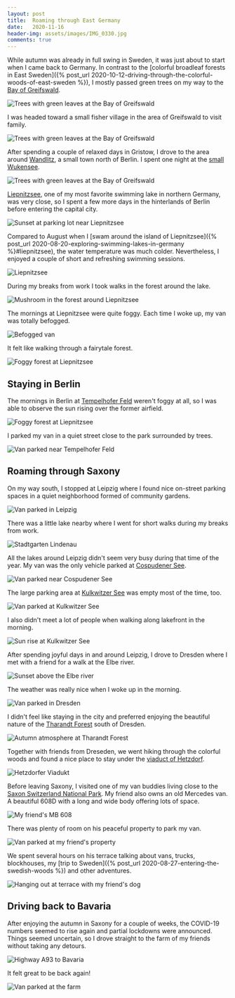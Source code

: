 ```yaml
---
layout: post
title:  Roaming through East Germany
date:   2020-11-16
header-img: assets/images/IMG_0330.jpg
comments: true
---
```


While autumn was already in full swing in Sweden, it was just about to start when I came back to Germany. In contrast to the [colorful broadleaf forests in East Sweden]({% post_url 2020-10-12-driving-through-the-colorful-woods-of-east-sweden %}), I mostly passed green trees on my way to the [Bay of Greifswald](https://www.google.com/maps/place/Bay+of+Greifswald/).

![Trees with green leaves at the Bay of Greifswald](/assets/images/IMG_0225_2.jpg)

I was headed toward a small fisher village in the area of Greifswald to visit family.

![Trees with green leaves at the Bay of Greifswald](/assets/images/IMG_0228.jpg)

After spending a couple of relaxed days in Gristow, I drove to the area around [Wandlitz](https://www.google.com/maps/place/Wandlitz/), a small town north of Berlin. I spent one night at the [small Wukensee](https://www.google.com/maps/place/Kleiner+Wukensee/).

![Trees with green leaves at the Bay of Greifswald](/assets/images/IMG_0256.jpg)

[Liepnitzsee](https://www.google.com/maps/place/Liepnitzsee/), one of my most favorite swimming lake in northern Germany, was very close, so I spent a few more days in the hinterlands of Berlin before entering the capital city.

![Sunset at parking lot near Liepnitzsee](/assets/images/IMG_0265.jpg)

Compared to August when I [swam around the island of Liepnitzsee]({% post_url 2020-08-20-exploring-swimming-lakes-in-germany %}#liepnitzsee), the water temperature was much colder. Nevertheless, I enjoyed a couple of short and refreshing swimming sessions.

![Liepnitzsee](/assets/images/IMG_0264.jpg)

During my breaks from work I took walks in the forest around the lake.

![Mushroom in the forest around Liepnitzsee](/assets/images/IMG_0262.jpg)

The mornings at Liepnitzsee were quite foggy. Each time I woke up, my van was totally befogged.

![Befogged van](/assets/images/IMG_0267_2.jpg)

It felt like walking through a fairytale forest.

![Foggy forest at Liepnitzsee](/assets/images/IMG_0270.jpg)

## Staying in Berlin

The mornings in Berlin at [Tempelhofer Feld](https://www.google.com/maps/place/Tempelhofer+Feld/) weren't foggy at all, so I was able to observe the sun rising over the former airfield.

![Foggy forest at Liepnitzsee](/assets/images/IMG_0242.jpg)

I parked my van in a quiet street close to the park surrounded by trees.

![Van parked near Tempelhofer Feld](/assets/images/IMG_0281_2.jpg)

## Roaming through Saxony

On my way south, I stopped at Leipzig where I found nice on-street parking spaces in a quiet neighborhood formed of community gardens.

![Van parked in Leipzig](/assets/images/IMG_0293.jpg)

There was a little lake nearby where I went for short walks during my breaks from work.

![Stadtgarten Lindenau](/assets/images/IMG_0337.jpg)

All the lakes around Leipzig didn't seem very busy during that time of the year. My van was the only vehicle parked at [Cospudener See](https://www.google.com/maps/place/Cossi/).

![Van parked near Cospudener See](/assets/images/IMG_0346.jpg)

The large parking area at [Kulkwitzer See](https://www.google.com/maps/place/Kulkwitzer+See/) was empty most of the time, too.

![Van parked at Kulkwitzer See](/assets/images/IMG_0330.jpg)

I also didn't meet a lot of people when walking along lakefront in the morning.

![Sun rise at Kulkwitzer See](/assets/images/IMG_0331.jpg)

After spending joyful days in and around Leipzig, I drove to Dresden where I met with a friend for a walk at the Elbe river.

![Sunset above the Elbe river](/assets/images/IMG_0298_2.jpg)

The weather was really nice when I woke up in the morning.

![Van parked in Dresden](/assets/images/IMG_0299.jpg)

I didn't feel like staying in the city and preferred enjoying the beautiful nature of the [Tharandt Forest](https://www.google.com/maps/place/Tharandt+Forest/) south of Dresden.

![Autumn atmosphere at Tharandt Forest](/assets/images/IMG_0302.jpg)

Together with friends from Dreseden, we went hiking through the colorful woods and found a nice place to stay under the [viaduct of Hetzdorf](https://www.google.com/maps/place/Hetzdorfer+Viadukt/).

![Hetzdorfer Viadukt](/assets/images/IMG_0311.jpg)

Before leaving Saxony, I visited one of my van buddies living close to the [Saxon Switzerland National Park](https://www.google.com/maps/place/Saxon+Switzerland+National+Park/). My friend also owns an old Mercedes van. A beautiful 608D with a long and wide body offering lots of space.

![My friend's MB 608](/assets/images/IMG_0356.jpg)

There was plenty of room on his peaceful property to park my van.

![Van parked at my friend's property](/assets/images/IMG_0357.jpg)

We spent several hours on his terrace talking about vans, trucks, blockhouses, my [trip to Sweden]({% post_url 2020-08-27-entering-the-swedish-woods %}) and other adventures.

![Hanging out at terrace with my friend's dog](/assets/images/IMG_0361.jpg)

## Driving back to Bavaria

After enjoying the autumn in Saxony for a couple of weeks, the COVID-19 numbers seemed to rise again and partial lockdowns were announced. Things seemed uncertain, so I drove straight to the farm of my friends without taking any detours.

![Highway A93 to Bavaria](/assets/images/IMG_0363.jpg)

It felt great to be back again!

![Van parked at the farm](/assets/images/IMG_0376.jpg)
